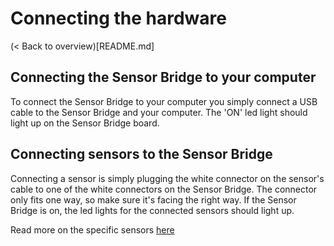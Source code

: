 # Connecting the hardware
(< Back to overview)[README.md]

## Connecting the Sensor Bridge to your computer

To connect the Sensor Bridge to your computer you simply connect a USB cable to the Sensor Bridge and your computer. The 'ON' led light should light up on the Sensor Bridge board.

## Connecting sensors to the Sensor Bridge

Connecting a sensor is simply plugging the white connector on the sensor's cable to one of the white connectors on the Sensor Bridge. The connector only fits one way, so make sure it's facing the right way. If the Sensor Bridge is on, the led lights for the connected sensors should light up.

Read more on the specific sensors [here](sensors.md)